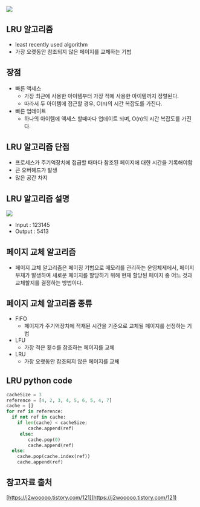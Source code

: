 ![](https://i.ytimg.com/vi/4wVp97-uqr0/maxresdefault.jpg)

## LRU 알고리즘
- least recently used algorithm
- 가장 오랫동안 참조되지 않은 페이지를 교체하는 기법

## 장점
- 빠른 액세스
    - 가장 최근에 사용한 아이템부터 가장 적에 사용한 아이템까지 정렬된다.
    - 따라서 두 아이템에 접근할 경우, O(n)의 시간 복잡도를 가진다.
- 빠른 업데이트
    - 하나의 아이템에 액세스 할때마다 업데이트 되며, O(n)의 시간 복잡도를 가진다.

## LRU 알고리즘 단점
- 프로세스가 주기억장치에 접급할 때마다 참조된 페이지에 대한 시간을 기록해야함
- 큰 오버헤드가 발생
- 많은 공간 차지


## LRU 알고리즘 설명
![](https://img1.daumcdn.net/thumb/R1280x0/?scode=mtistory2&fname=https%3A%2F%2Ft1.daumcdn.net%2Fcfile%2Ftistory%2F998933375C7F78A428)
- Input : 123145
- Output : 5413

## 페이지 교체 알고리즘
- 페이지 교체 알고리즘은 페이징 기법으로 메모리를 관리하는 운영체제에서, 페이지 부재가 발생하여 새로운 페이지를 할당하기 위해 현재 할당된 페이지 중 어느 것과 교체할지를 결정하는 방법이다.

## 페이지 교체 알고리즘 종류
- FIFO
    - 페이지가 주기억장치에 적재된 시간을 기준으로 교체될 페이지를 선정하는 기법
- LFU
    - 가장 적은 횟수를 참조하는 페이지를 교체
- LRU
    - 가장 오랫동안 참조되지 않은 페이지를 교체

## LRU python code
```python
cacheSize = 3
reference = [4, 2, 3, 4, 5, 6, 5, 4, 7]
cache = []
for ref in reference:
  if not ref in cache:
    if len(cache) < cacheSize:
        cache.append(ref)
     else:
        cache.pop(0)
        cache.append(ref)
  else:
    cache.pop(cache.index(ref))
    cache.append(ref)
```

## 참고자료 출처
[https://j2wooooo.tistory.com/121](https://j2wooooo.tistory.com/121)